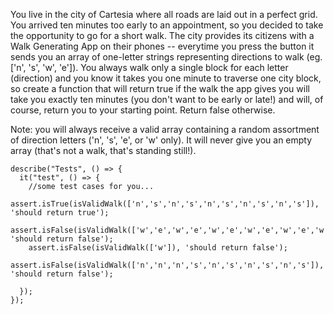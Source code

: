 You live in the city of Cartesia where all roads are laid out in a perfect grid. You arrived ten minutes too early to an appointment, so you decided to take the opportunity to go for a short walk. The city provides its citizens with a Walk Generating App on their phones -- everytime you press the button it sends you an array of one-letter strings representing directions to walk (eg. ['n', 's', 'w', 'e']). You always walk only a single block for each letter (direction) and you know it takes you one minute to traverse one city block, so create a function that will return true if the walk the app gives you will take you exactly ten minutes (you don't want to be early or late!) and will, of course, return you to your starting point. Return false otherwise.

Note: you will always receive a valid array containing a random assortment of direction letters ('n', 's', 'e', or 'w' only). It will never give you an empty array (that's not a walk, that's standing still!).

```
describe("Tests", () => {
  it("test", () => {
    //some test cases for you...
    assert.isTrue(isValidWalk(['n','s','n','s','n','s','n','s','n','s']), 'should return true');
    assert.isFalse(isValidWalk(['w','e','w','e','w','e','w','e','w','e','w','e']), 'should return false');
    assert.isFalse(isValidWalk(['w']), 'should return false');
    assert.isFalse(isValidWalk(['n','n','n','s','n','s','n','s','n','s']), 'should return false');

  });
});
```